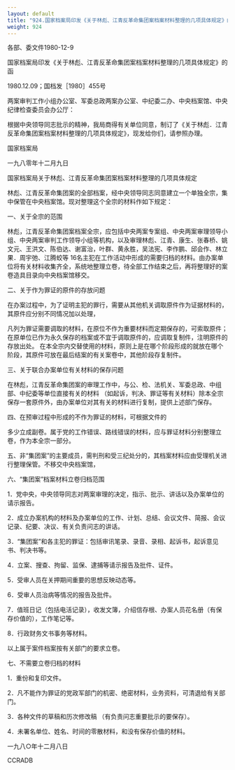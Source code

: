 ```yaml
---
layout: default
title: "924.国家档案局印发《关于林彪、江青反革命集团案档案材料整理的几项具体规定》的函"
weight: 924
---
```


各部、委文件1980-12-9

国家档案局印发《关于林彪、江青反革命集团案档案材料整理的几项具体规定》的函

1980.12.09；国档发［1980］455号

两案审判工作小组办公室、军委总政两案办公室、中纪委二办、中央档案馆、中央纪律检查委员会办公厅：

根据中央领导同志批示的精神，我局商得有关单位同意，制订了《关于林彪．江青反革命集团案档案材料整理的几项具体规定》，现发给你们，请参照办理。

国家档案局

一九八零年十二月九日

国家档案局关于林彪、江青反革命集团案档案材料整理的几项具体规定

林彪、江青反革命集团案的全部档案，经中央领导同志同意建立一个单独全宗，集中保管在中央档案馆。现对整理这个全宗的材料作如下规定：

一、关于全宗的范围

林彪，江青反革命集团案档案全宗，应包括中央两案专案组、中央两案审理领导小组、中央两案审判工作领导小组等机构，以及审理林彪、江青、康生、张春桥、姚文元、王洪文、陈伯达、谢富治，叶群、黄永胜，吴法宪、李作鹏、邱会作、林立果．周宇弛、江腾蛟等 16名主犯在工作活动中形成的需要归档的材料。由办案单位将有关材料收集齐全，系统地整理立卷，待全部工作结束之后，再将整理好的案卷造具目录向中央档案馆移交。

二、关于作为罪证的原件的存放问题

在办案过程中，为了证明主犯的罪行，需要从其他机关调取原件作为证据材料的，其原件应分别不同情况加以处理，

凡列为罪证需要调取的材料，在原位不作为重要材料而定期保存的，可索取原件；在原单位已作为永久保存的档案或不宜于调取原件的，应调取复制件，注明原件的存放出处。     在本全宗内交替使用的材料，原则上是在哪个阶段形成的就放在哪个阶段，其原件可放在最后结案的有关案卷中，其他阶段存复制件。

三、关于联合办案单位有关材料的保存问题

在林彪，江青反革命集团案的审理工作中，与公、检、法机关、军委总政、中组部、中纪委等单位直接有关的材料  （如起诉，判决、罪证等有关材料）除本全宗保存一套原件外，由办案单位对其有关的材料进行复制，提供上述部门保存。

四、在预审过程中形成的不作为罪证的材料，可根据文件的

多少立成副卷。属于党的工作错误、路线错误的材料，应与罪证材料分别整理立卷，作为本全宗一部分。

五、非“集团案”的主要成员，需判刑和受三纪处分的，其档案材料应由受理机关进行整理保管。不移交中央档案馆，

六、“集团案”档案材料立卷归档范围

1．党中央，中央领导同志对两案审理的决定，指示、批示、讲话以及办案单位的请示报告。

2．成立办案机构的材料及办案单位的工作、计划、总结、会议文件、简报、会议记录、纪要、决议、有关负责问志的讲话。

3．“集团案”和各主犯的罪证：包括审讯笔录、录音、录相、起诉书，起诉意见书、判决书等。

4．立案、搜查、拘留、监保、逮捕等请示报告及批件、证件。

5．受审人员在关押期间重要的思想反映动态等。

6．受审人员治病等情况的报告及批件。

7．值班日记（包括电活记录），收发文簿，介绍信存根、办案人员花名册（有保存价值的），工作笔记等。

8．行政财务文书事务等材料。

以上属于案件档案按有关部门的要求立卷。

七、不需要立卷归档的材料

1．重份和复印文件。

2．凡不能作为罪证的党政军部门的机密、绝密材料，业务资料，可清退给有关部门。

3．各种文件的草稿和历次修改稿 （有负责问志重要批示的要保存）。

4．未署名单位、姓名、时间的零散材料，和没有保存价值的材料。

一九八○年十二月八日

CCRADB

